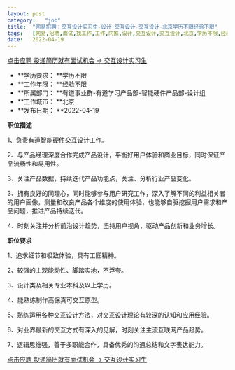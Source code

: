 ```yaml
---
layout:	post
category:	"job"
title:	"网易招聘：交互设计实习生-设计-交互设计-交互设计-北京学历不限经验不限"
tags:	[网易,招聘,面试,找工作,工作,内推,设计,交互设计,交互设计,北京,学历不限,经验不限]
date:	2022-04-19
---
```


[点击应聘 投递简历就有面试机会 ->  交互设计实习生](http://mobile.bole.netease.com/bole/boleDetail?id=36676&employeeId=346f03c3cda5f04c&key=all)



- **学历要求： **学历不限
- **工作年限： **经验不限
- **所属部门： **有道事业群-有道学习产品部-智能硬件产品部-设计组
- **工作城市： **北京
- **发布日期： **2022-04-19



**职位描述**

1、负责有道智能硬件交互设计工作。

2、与产品经理深度合作完成产品设计，平衡好用户体验和商业目标，同时保证产品流畅性和易用性。

3、关注产品数据，持续迭代产品功能点，关注、分析行业产品变化。

3、拥有良好的同理心，同时能够参与用户研究工作，深入了解不同的利益相关者的用户画像，测量和改良产品各个维度的使用体验，也能够自驱挖掘用户需求和产品问题，推进产品持续迭代。

4、时刻关注并分析前沿设计趋势，坚持用户视角，驱动产品创新和业务增长。



**职位要求**

1、追求细节和极致体验，具有工匠精神。

2、较强的主观能动性、脚踏实地，不浮夸。

3、设计类及相关专业本科及以上学历。

4、能熟练制作高保真可交互原型。

5、熟练运用各种交互设计方法，对交互设计理论有较深的认知和应用经验。

6、对业界最新的交互方式有深入的见解，时刻关注主流互联网产品趋势。

7、逻辑思维强，善于多职能合作，具备优秀的沟通总结和文字表达能力。



[点击应聘 投递简历就有面试机会 ->  交互设计实习生](http://mobile.bole.netease.com/bole/boleDetail?id=36676&employeeId=346f03c3cda5f04c&key=all)
